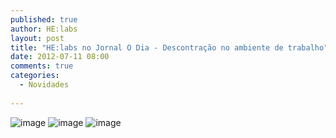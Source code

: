 ```yaml
---
published: true
author: HE:labs
layout: post
title: "HE:labs no Jornal O Dia - Descontração no ambiente de trabalho"
date: 2012-07-11 08:00
comments: true
categories:
  - Novidades
     
---
```

![image](/blog/images/posts/2012-07-11/jornalodia.jpg)
![image](/blog/images/posts/2012-07-11/jornalodia2.jpg)
![image](/blog/images/posts/2012-07-11/jornalodia3.jpg)
